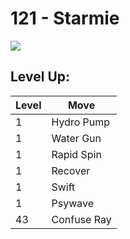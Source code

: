 # 121 - Starmie
![][121]

## Level Up:

Level | Move
---   | ---
  1   | Hydro Pump
  1   | Water Gun
  1   | Rapid Spin
  1   | Recover
  1   | Swift
  1   | Psywave
 43   | Confuse Ray



[121]: /img/pokemon/121.png
